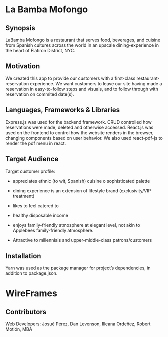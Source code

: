 # La Bamba Mofongo
## Synopsis
LaBamba Mofongo is a restaurant that serves food, beverages, and cuisine from Spanish cultures across the world in an upscale dining-experience in the heart of Flatiron District, NYC.
## Motivation
We created this app to provide our customers with a first-class restaurant-reservation experience.  We want customers to leave our site having made a reservation in easy-to-follow steps and visuals, and to follow through with reservation on commited date(s).

## Languages, Frameworks & Libraries
Express.js was used for the backend framework.  CRUD controlled how reservations were made, deleted and otherwise accessed.  React.js was used on the frontend to control how the website renders in the browser, changing components based on user behavior. We also used react-pdf-js to render the pdf menu in react.

## Target Audience
Target customer profile:
-	appreciates ethnic (to wit, Spanish) cuisine
o	sophisticated palette

-	dining experience is an extension of lifestyle brand (exclusivity/VIP treatment) 
- likes to feel catered to
-	healthy disposable income
-	enjoys family-friendly atmosphere at elegant level, not akin to Applebees family-friendly atmosphere.
-	Attractive to millennials and upper-middle-class patrons/customers

## Installation
Yarn was used as the package manager for project’s dependencies, in addition to package.json.

# WireFrames



 
 

## Contributors
Web Developers: Josué Pérez, Dan Levenson, Illeana Ordeñez, Robert Motión, MBA 

